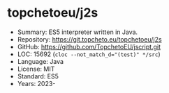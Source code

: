 # topchetoeu/j2s

* Summary:    ES5 interpreter written in Java.
* Repository: https://git.topcheto.eu/topchetoeu/j2s
* GitHub:     https://github.com/TopchetoEU/jscript.git
* LOC:        15692 (`cloc --not_match_d="(test)" */src`)
* Language:   Java
* License:    MIT
* Standard:   ES5
* Years:      2023-
